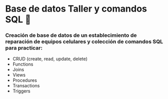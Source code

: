 # Base de datos Taller y comandos SQL :floppy_disk:

### Creación de base de datos de un establecimiento de reparación de equipos celulares y colección de comandos SQL para practicar:  


- CRUD (create, read, update, delete)
- Functions
- Joins
- Views
- Procedures
- Transactions
- Triggers
